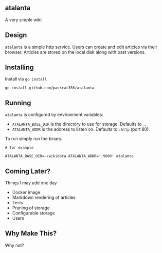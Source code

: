 atalanta
--------

A very simple wiki.

## Design

`atalanta` is a simple http service. Users can create and edit articles via their browser. Articles are stored on the local disk along with past versions.

## Installing

Install via `go install`

```
go install github.com/packrat386/atalanta
```

## Running

`atalanta` is configured by environment variables:

* `ATALANTA_BASE_DIR` is the directory to use for storage. Defaults to `.`.
* `ATALANTA_ADDR` is the address to listen on. Defaults to `:http` (port 80).

To run simply run the binary.

```
# for example

ATALANTA_BASE_DIR=~/wikidata ATALANTA_ADDR=':9000' atalanta
```

## Coming Later?

Things I may add one day

* Docker image
* Markdown rendering of articles
* Tests
* Pruning of storage
* Configurable storage
* Users

## Why Make This?

Why not?
